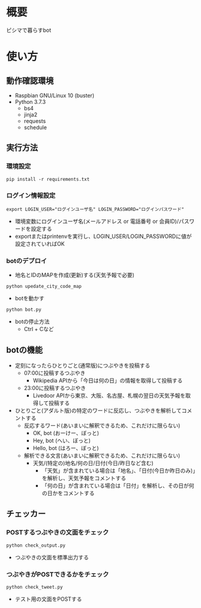 # 概要
ピシマで暮らすbot

# 使い方
## 動作確認環境
- Raspbian GNU/Linux 10 (buster)
- Python 3.7.3
    - bs4
    - jinja2
    - requests
    - schedule

## 実行方法
### 環境設定
~~~
pip install -r requirements.txt
~~~

### ログイン情報設定
~~~
export LOGIN_USER="ログインユーザ名" LOGIN_PASSWORD="ログインパスワード"
~~~
- 環境変数にログインユーザ名(メールアドレス or 電話番号 or 会員ID)/パスワードを設定する
- exportまたはprintenvを実行し、LOGIN_USER/LOGIN_PASSWORDに値が設定されていればOK

### botのデプロイ
- 地名とIDのMAPを作成(更新)する(天気予報で必要)
~~~
python upedate_city_code_map
~~~

- botを動かす
~~~
python bot.py
~~~

- botの停止方法
    - Ctrl + Cなど

## botの機能
- 定刻になったらひとりごと(通常版)につぶやきを投稿する
    - 07:00に投稿するつぶやき
        - Wikipedia APIから「今日は何の日」の情報を取得して投稿する
    - 23:00に投稿するつぶやき
        - Livedoor APIから東京、大阪、名古屋、札幌の翌日の天気予報を取得して投稿する
- ひとりごと(アダルト版)の特定のワードに反応し、つぶやきを解析してコメントする
    - 反応するワード(あいまいに解釈できるため、これだけに限らない)
        - OK, bot (おーけー、ぼっと)
        - Hey, bot (へい、ぼっと)
        - Hello, bot (はろー、ぼっと)
    - 解析できる文言(あいまいに解釈できるため、これだけに限らない)
        - 天気/(特定の)地名/何の日/日付(今日/昨日など含む)
            - 「天気」が含まれている場合は「地名」、「日付(今日か昨日のみ)」を解析し、天気予報をコメントする
            - 「何の日」が含まれている場合は「日付」を解析し、その日が何の日かをコメントする

## チェッカー
### POSTするつぶやきの文面をチェック
~~~
python check_output.py
~~~
- つぶやきの文面を標準出力する

### つぶやきがPOSTできるかをチェック
~~~
python check_tweet.py
~~~
- テスト用の文面をPOSTする
